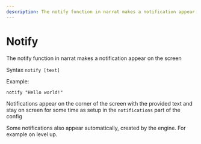 ```yaml
---
description: The notify function in narrat makes a notification appear on the screen
---
```


# Notify

The notify function in narrat makes a notification appear on the screen

Syntax `notify [text]`

Example:

```narrat
notify "Hello world!"
```

Notifications appear on the corner of the screen with the provided text and stay on screen for some time as setup in the `notifications` part of the config

Some notifications also appear automatically, created by the engine. For example on level up.

